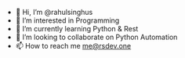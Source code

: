 - 👋 Hi, I’m @rahulsinghus
- 👀 I’m interested in Programming
- 🌱 I’m currently learning Python & Rest 
- 💞️ I’m looking to collaborate on Python Automation
- 📫 How to reach me me@rsdev.one

<!---
rahulsinghus/rahulsinghus is a ✨ special ✨ repository because its `README.md` (this file) appears on your GitHub profile.
You can click the Preview link to take a look at your changes.
--->
